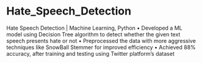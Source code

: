 # Hate_Speech_Detection
Hate Speech Detection | Machine Learning, Python
 • Developed a ML model using Decision Tree algorithm to detect whether the given text speech presents hate or not
 • Preprocessed the data with more aggressive techniques like SnowBall Stemmer for improved efficiency
 • Achieved 88% accuracy, after training and testing using Twitter platform’s dataset
